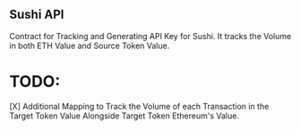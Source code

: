 ## Sushi API

Contract for Tracking and Generating API Key for Sushi.
It tracks the Volume in both ETH Value and Source Token Value.

# TODO:

[X] Additional Mapping to Track the Volume of each Transaction in the Target Token Value Alongside Target Token Ethereum's Value.
